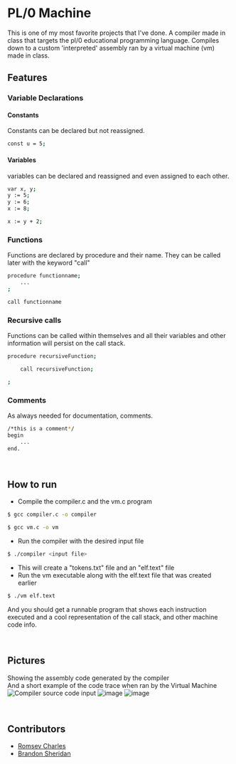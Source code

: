 # PL/0 Machine

This is one of my most favorite projects that I've done. A compiler made in class that targets the pl/0 educational programming language. Compiles down to a custom 'interpreted' assembly ran by a virtual machine (vm) made in class.

## Features
### Variable Declarations
#### Constants
Constants can be declared but not reassigned.
```sh
const u = 5;
```
#### Variables
variables can be declared and reassigned and even assigned to each other.
```sh
var x, y;
y := 5;
y := 6;
x := 8;

x := y + 2;
```
### Functions

Functions are declared by procedure and their name. They can be called later with the keyword "call"
```sh
procedure functionname;
    ...
;

call functionname
```
### Recursive calls

Functions can be called within themselves and all their variables and other information will persist on the call stack.
```sh
procedure recursiveFunction;

    call recursiveFunction;

;
```


### Comments
As always needed for documentation, comments.
```sh
/*this is a comment*/
begin
    ...
end.
```

&nbsp;

## How to run
- Compile the compiler.c and the vm.c program
```sh
$ gcc compiler.c -o compiler
```
```sh
$ gcc vm.c -o vm
```
- Run the compiler with the desired input file
```sh
$ ./compiler <input file>
```

- This will create a "tokens.txt" file and an "elf.text" file
- Run the vm executable along with the elf.text file that was created earlier
```sh
$ ./vm elf.text
```
And you should get a runnable program that shows each instruction executed and a cool representation of the call stack, and other machine code info.

&nbsp;

## Pictures
Showing the assembly code generated by the compiler \
And a short example of the code trace when ran by the Virtual Machine
![Compiler source code input](https://github.com/vesmor/pl0-Compiler/assets/100004199/652021e7-929f-4e51-a356-2f3e634c6269)
![image](https://github.com/vesmor/pl0-Compiler/assets/100004199/6a9b9f2a-bd0c-4aba-9b01-c3a14807d7a5)
![image](https://github.com/vesmor/pl0-Compiler/assets/100004199/e3df7c11-f1f7-4fcf-ab80-2e5dce36c69d)


&nbsp;

##  Contributors
* [Romsev Charles](https://github.com/vesmor)
* [Brandon Sheridan](https://github.com/UandWhatArmy)
&nbsp;

